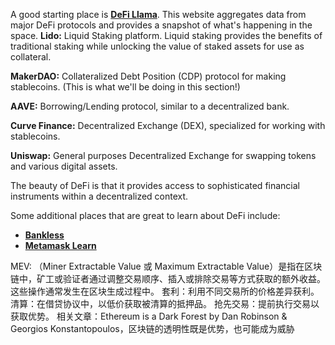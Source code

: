 A good starting place is **[DeFi Llama](https://defillama.com/)**. This website aggregates data from major DeFi protocols and provides a snapshot of what's happening in the space.
**Lido:** Liquid Staking platform. Liquid staking provides the benefits of traditional staking while unlocking the value of staked assets for use as collateral.

**MakerDAO:** Collateralized Debt Position (CDP) protocol for making stablecoins. (This is what we'll be doing in this section!)

**AAVE:** Borrowing/Lending protocol, similar to a decentralized bank.

**Curve Finance:** Decentralized Exchange (DEX), specialized for working with stablecoins.

**Uniswap:** General purposes Decentralized Exchange for swapping tokens and various digital assets.

The beauty of DeFi is that it provides access to sophisticated financial instruments within a decentralized context.

Some additional places that are great to learn about DeFi include:

* **[Bankless](https://www.bankless.com/)**
* **[Metamask Learn](https://learn.metamask.io/)**

MEV: （Miner Extractable Value 或 Maximum Extractable Value）是指在区块链中，矿工或验证者通过调整交易顺序、插入或排除交易等方式获取的额外收益。这些操作通常发生在区块生成过程中。
套利：利用不同交易所的价格差异获利。
清算：在借贷协议中，以低价获取被清算的抵押品。
抢先交易：提前执行交易以获取优势。
相关文章：Ethereum is a Dark Forest by Dan Robinson & Georgios Konstantopoulos，区块链的透明性既是优势，也可能成为威胁